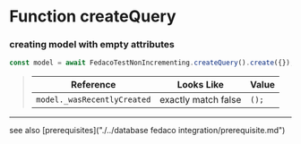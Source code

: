 # Function createQuery
### creating model with empty attributes

```typescript
const model = await FedacoTestNonIncrementing.createQuery().create({});
```


> | Reference | Looks Like | Value |
> | ------ | ----- | ----- |
> | `model._wasRecentlyCreated` | exactly match false | `();` |


----
see also [prerequisites]("./../database fedaco integration/prerequisite.md")
